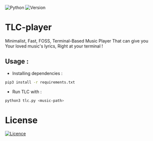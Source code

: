 ![Python](https://img.shields.io/badge/python-3670A0?style=for-the-badge&logo=python&logoColor=ffdd54) 
![Version](https://img.shields.io/badge/version-1.0.0-blue)  


# TLC-player
Minimalist, Fast, FOSS, Terminal-Based Music Player That can give you Your loved music's lyrics, Right at your terminal !

## Usage :
* Installing dependencies :
```bash
pip3 install -r requirements.txt
```
* Run TLC with :
```bash 
python3 tlc.py <music-path>
```
# License
[![Licence](https://img.shields.io/github/license/Ileriayo/markdown-badges?style=for-the-badge)](./LICENSE)

